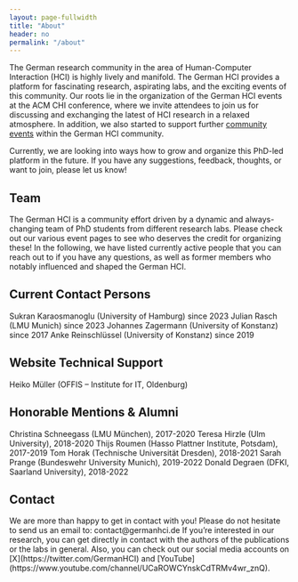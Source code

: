 ```yaml
---
layout: page-fullwidth
title: "About"
header: no
permalink: "/about"
---
```

The German research community in the area of Human-Computer Interaction (HCI) is highly lively and manifold. The German HCI provides a platform for fascinating research, aspirating labs, and the exciting events of this community. Our roots lie in the organization of the German HCI events at the ACM CHI conference, where we invite attendees to join us for discussing and exchanging the latest of HCI research in a relaxed atmosphere. In addition, we also started to support further [community events](https://www.germanhci.de/community-events/) within the German HCI community.

Currently, we are looking into ways how to grow and organize this PhD-led platform in the future. If you have any suggestions, feedback, thoughts, or want to join, please let us know!

<h2 class="head-text">Team</h2>
The German HCI is a community effort driven by a dynamic and always-changing team of PhD students from different research labs. Please check out our various event pages to see who deserves the credit for organizing these!
In the following, we have listed currently active people that you can reach out to if you have any questions, as well as former members who notably influenced and shaped the German HCI.

<h2 class="head-text">Current Contact Persons </h2>
Sukran Karaosmanoglu (University of Hamburg) since 2023
Julian Rasch (LMU Munich) since 2023
Johannes Zagermann (University of Konstanz) since 2017
Anke Reinschlüssel (University of Konstanz) since 2019

<h2 class="head-text">Website Technical Support </h2>
Heiko Müller (OFFIS – Institute for IT, Oldenburg)

<h2 class="head-text">Honorable Mentions & Alumni </h2>
Christina Schneegass (LMU München), 2017-2020
Teresa Hirzle (Ulm University), 2018-2020
Thijs Roumen (Hasso Plattner Institute, Potsdam), 2017-2019
Tom Horak (Technische Universität Dresden), 2018-2021
Sarah Prange (Bundeswehr University Munich), 2019-2022
Donald Degraen (DFKI, Saarland University), 2018-2022

<h2 class="head-text">Contact</h2>
We are more than happy to get in contact with you! Please do not hesitate to send us an email to:
        contact@germanhci.de
If you’re interested in our research, you can get directly in contact with the authors of the publications or the labs in general. Also, you can check out our social media accounts on [X](https://twitter.com/GermanHCI) and [YouTube](https://www.youtube.com/channel/UCaROWCYnskCdTRMv4wr_znQ).
